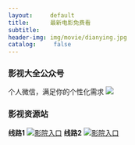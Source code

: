 ```yaml
---
layout:     default
title:      最新电影免费看
subtitle:   
header-img: img/movie/dianying.jpg
catalog: 	 false
---
```



### 影视大全公众号
个人微信，满足你的个性化需求
![](https://yabaowang.github.io/img/avatar.jpg)

### 影视资源站
**线路1**
[![影院入口](https://yabaowang.github.io/img/movie/yingyuanrukou.jpg)](http://dy.28xx.top/)
**线路2**
[![影院入口](https://yabaowang.github.io/img/movie/yingyuanrukou.jpg)](http://www.wapianwang.com/)
 


